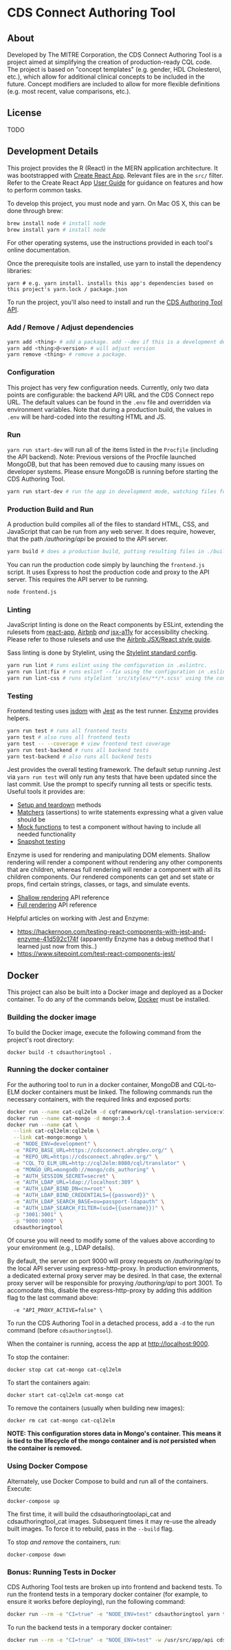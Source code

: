# CDS Connect Authoring Tool

## About
Developed by The MITRE Corporation, the CDS Connect Authoring Tool is a project aimed at simplifying the creation of production-ready CQL code. The project is based on "concept templates" (e.g. gender, HDL Cholesterol, etc.), which allow for additional clinical concepts to be included in the future. Concept modifiers are included to allow for more flexible definitions (e.g. most recent, value comparisons, etc.).

## License
TODO

## Development Details

This project provides the R (React) in the MERN application architecture.  It was bootstrapped with [Create React App](https://github.com/facebookincubator/create-react-app). Relevant files are in the `src/` filter. Refer to the Create React App [User Guide](https://github.com/facebookincubator/create-react-app/blob/master/packages/react-scripts/template/README.md) for guidance on features and how to perform common tasks.

To develop this project, you must node and yarn.  On Mac OS X, this can be done through brew:

```bash
brew install node # install node
brew install yarn # install node
```

For other operating systems, use the instructions provided in each tool's online documentation.

Once the prerequisite tools are installed, use yarn to install the dependency libraries:

```
yarn # e.g. yarn install. installs this app's dependencies based on this project's yarn.lock / package.json
```

To run the project, you'll also need to install and run the [CDS Authoring Tool API](api).

### Add / Remove / Adjust dependencies

```bash
yarn add <thing> # add a package. add --dev if this is a development dependency.
yarn add <thing>@<version> # will adjust version
yarn remove <thing> # remove a package.
```

### Configuration

This project has very few configuration needs.  Currently, only two data points are configurable: the backend API URL and the CDS Connect repo URL.  The default values can be found in the `.env` file and overridden via environment variables.  Note that during a production build, the values in `.env` will be hard-coded into the resulting HTML and JS.

### Run

`yarn run start-dev` will run all of the items listed in the `Procfile` (including the API backend). Note: Previous versions of the Procfile launched MongoDB, but that has been removed due to causing many issues on developer systems.  Please ensure MongoDB is running before starting the CDS Authoring Tool.

```bash
yarn run start-dev # run the app in development mode, watching files for changes
```

### Production Build and Run

A production build compiles all of the files to standard HTML, CSS, and JavaScript that can be run from any web server.  It does require, however, that the path _/authoring/api_ be proxied to the API server.

```bash
yarn build # does a production build, putting resulting files in ./build.
```

You can run the production code simply by launching the `frontend.js` script.  It uses Express to host the production code and proxy to the API server.  This requires the API server to be running.

```bash
node frontend.js
```

### Linting

JavaScript linting is done on the React components by ESLint, extending the rulesets from [react-app](https://github.com/facebookincubator/create-react-app/tree/master/packages/eslint-config-react-app), [Airbnb](https://github.com/airbnb/javascript) _and_ [jsx-a11y](https://github.com/evcohen/eslint-plugin-jsx-a11y) for accessibility checking. Please refer to those rulesets and use the [Airbnb JSX/React style guide](https://github.com/airbnb/javascript/tree/master/react).

Sass linting is done by Stylelint, using the [Stylelint standard config](https://github.com/stylelint/stylelint-config-standard).

```bash
yarn run lint # runs eslint using the configuration in .eslintrc.
yarn run lint:fix # runs eslint --fix using the configuration in .eslintrc. The --fix flag will autocorrect minor errors
yarn run lint-css # runs stylelint 'src/styles/**/*.scss' using the configuration in .stylelintrc
```

### Testing
Frontend testing uses [jsdom](https://github.com/tmpvar/jsdom) with [Jest](https://facebook.github.io/jest/) as the test runner. [Enzyme](http://airbnb.io/enzyme/docs/api/index.html) provides helpers.

```bash
yarn run test # runs all frontend tests
yarn test # also runs all frontend tests
yarn test -- --coverage # view frontend test coverage
yarn run test-backend # runs all backend tests
yarn test-backend # also runs all backend tests
```

Jest provides the overall testing framework. The default setup running Jest via `yarn run test` will only run any tests that have been updated since the last commit. Use the prompt to specify running all tests or specific tests. Useful tools it provides are:
* [Setup and teardown](https://facebook.github.io/jest/docs/setup-teardown.html#content) methods
* [Matchers](https://facebook.github.io/jest/docs/expect.html) (assertions) to write statements expressing what a given value should be
* [Mock functions](https://facebook.github.io/jest/docs/mock-function-api.html#content) to test a component without having to include all needed functionality
* [Snapshot testing](https://facebook.github.io/jest/docs/snapshot-testing.html)

Enzyme is used for rendering and manipulating DOM elements. Shallow rendering will render a component without rendering any other components that are children, whereas full rendering will render a component with all its children components. Our rendered components can get and set state or props, find certain strings, classes, or tags, and simulate events.
* [Shallow rendering](http://airbnb.io/enzyme/docs/api/shallow.html) API reference
* [Full rendering](http://airbnb.io/enzyme/docs/api/mount.html) API reference

Helpful articles on working with Jest and Enzyme:
* https://hackernoon.com/testing-react-components-with-jest-and-enzyme-41d592c174f (apparently Enzyme has a debug method that I learned just now from this..)
* https://www.sitepoint.com/test-react-components-jest/

## Docker

This project can also be built into a Docker image and deployed as a Docker container.  To do any of the commands below, [Docker](https://www.docker.com/) must be installed.

### Building the docker image

To build the Docker image, execute the following command from the project's root directory:
```
docker build -t cdsauthoringtool .
```

### Running the docker container

For the authoring tool to run in a docker container, MongoDB and CQL-to-ELM docker containers must be linked.  The following commands run the necessary containers, with the required links and exposed ports:
```bash
docker run --name cat-cql2elm -d cqframework/cql-translation-service:v1.2.16
docker run --name cat-mongo -d mongo:3.4
docker run --name cat \
  --link cat-cql2elm:cql2elm \
  --link cat-mongo:mongo \
  -e "NODE_ENV=development" \
  -e "REPO_BASE_URL=https://cdsconnect.ahrqdev.org/" \
  -e "REPO_URL=https://cdsconnect.ahrqdev.org/" \
  -e "CQL_TO_ELM_URL=http://cql2elm:8080/cql/translator" \
  -e "MONGO_URL=mongodb://mongo/cds_authoring" \
  -e "AUTH_SESSION_SECRET=secret" \
  -e "AUTH_LDAP_URL=ldap://localhost:389" \
  -e "AUTH_LDAP_BIND_DN=cn=root" \
  -e "AUTH_LDAP_BIND_CREDENTIALS={{password}}" \
  -e "AUTH_LDAP_SEARCH_BASE=ou=passport-ldapauth" \
  -e "AUTH_LDAP_SEARCH_FILTER=(uid={{username}})" \
  -p "3001:3001" \
  -p "9000:9000" \
  cdsauthoringtool
```
Of course you will need to modify some of the values above according to your environment (e.g., LDAP details).

By default, the server on port 9000 will proxy requests on _/authoring/api_ to the local API server using express-http-proxy.  In production environments, a dedicated external proxy server may be desired.  In that case, the external proxy server will be responsible for proxying _/authoring/api_ to port 3001.  To accomodate this, disable the express-http-proxy by adding this addition flag to the last command above:
```
  -e "API_PROXY_ACTIVE=false" \
```

To run the CDS Authoring Tool in a detached process, add a `-d` to the run command (before `cdsauthoringtool`).

When the container is running, access the app at [http://localhost:9000](http://localhost:9000).

To stop the container:
```
docker stop cat cat-mongo cat-cql2elm
```

To start the containers again:
```
docker start cat-cql2elm cat-mongo cat
```

To remove the containers (usually when building new images):
```
docker rm cat cat-mongo cat-cql2elm
```

**NOTE: This configuration stores data in Mongo's container.  This means it is tied to the lifecycle of the mongo container and is _not_ persisted when the container is removed.**

### Using Docker Compose

Alternately, use Docker Compose to build and run all of the containers.  Execute:
```
docker-compose up
```

The first time, it will build the cdsauthoringtoolapi\_cat and cdsauthoringtool\_cat images.  Subsequent times it may re-use the already built images.  To force it to rebuild, pass in the `--build` flag.

To stop _and remove_ the containers, run:
```
docker-compose down
```

### Bonus: Running Tests in Docker

CDS Authoring Tool tests are broken up into frontend and backend tests.  To run the frontend tests in a temporary docker container (for example, to ensure it works before deploying), run the following command:
```bash
docker run --rm -e "CI=true" -e "NODE_ENV=test" cdsauthoringtool yarn test
```
To run the backend tests in a temporary docker container:
```bash
docker run --rm -e "CI=true" -e "NODE_ENV=test" -w /usr/src/app/api cdsauthoringtool yarn test
```
